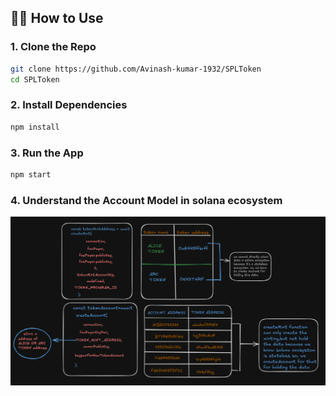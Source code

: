 ## 🧑‍💻 How to Use

### 1. Clone the Repo

```bash
git clone https://github.com/Avinash-kumar-1932/SPLToken
cd SPLToken
````


### 2. Install Dependencies

```bash
npm install
```

### 3. Run the App

```bash
npm start
```
### 4. Understand the Account Model in solana ecosystem


![logo](https://github.com/Avinash-kumar-1932/SPLToken/blob/main/SPL.png)

